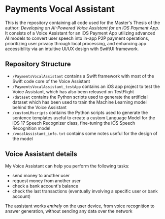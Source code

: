 # Payments Vocal Assistant

This is the repository containing all code used for the Master's Thesis of the author: *Developing an AI-Powered Voice Assistant for an iOS Payment App*. 
It consists of a Voice Assistant for an iOS Payment App utilizing advanced AI models to convert user speech into in-app P2P payment operations, prioritizing user privacy through local processing, and enhancing app accessibility via an intuitive UI/UX design with SwiftUI framework.

## Repository Structure
- `/PaymentsVocalAssistant` contains a Swift framework with most of the Swift code core of the Voice Assistant
- `/PaymentsVocalAssistant_testApp` contains an iOS app project to test the Voice Assistant, which has also been released on TestFlight
- `/dataset` contains the Python scripts used to generate the artificial dataset which has been used to train the Machine Learning model behind the Voice Assistant
- `/customLMscripts` contains the Python scripts used to generate the sentence templates useful to create a custom Language Model for the iOS 17 Speech Recognizer class, fine-tuning the iOS Speech Recognition model
- `/vocalAssistant_info.txt` contains some notes useful for the design of the model


## Voice Assistant details
My Voice Assistant can help you perform the following tasks:
-  send money to another user
-  request money from another user
-  check a bank account's balance
-  check the last transactions (eventually involving a specific user or bank account)
    
The assistant works *entirely* on the user device, from voice recognition to answer generation, without sending any data over the network

